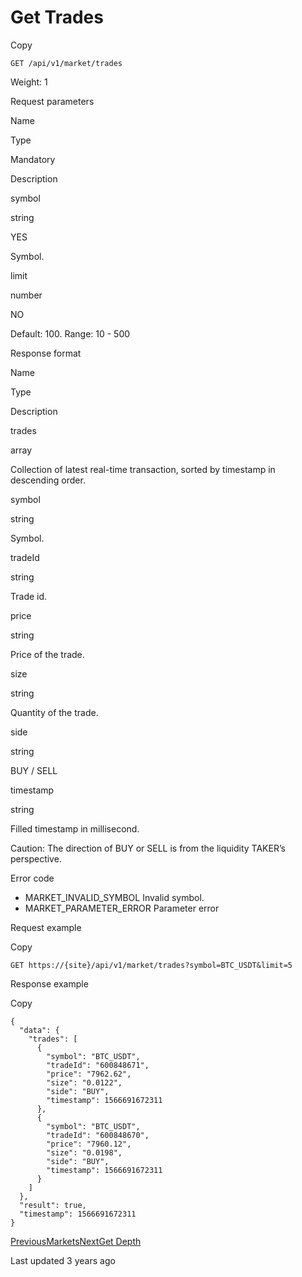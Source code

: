 # Get Trades

Copy

```
GET /api/v1/market/trades
```

Weight: 1

Request parameters

Name

Type

Mandatory

Description

symbol

string

YES

Symbol.

limit

number

NO

Default: 100.
Range: 10 - 500

Response format

Name

Type

Description

trades

array

Collection of latest real-time transaction, sorted by timestamp in descending order.

symbol

string

Symbol.

tradeId

string

Trade id.

price

string

Price of the trade.

size

string

Quantity of the trade.

side

string

BUY / SELL

timestamp

string

Filled timestamp in millisecond.

Caution: The direction of BUY or SELL is from the liquidity TAKER’s perspective.

Error code

* MARKET\_INVALID\_SYMBOL Invalid symbol.
* MARKET\_PARAMETER\_ERROR Parameter error

Request example

Copy

```
GET https://{site}/api/v1/market/trades?symbol=BTC_USDT&limit=5
```

Response example

Copy

```
{ 
  "data": {
    "trades": [
      {
        "symbol": "BTC_USDT",
        "tradeId": "600848671",
        "price": "7962.62",
        "size": "0.0122",
        "side": "BUY",
        "timestamp": 1566691672311
      },
      {
        "symbol": "BTC_USDT",
        "tradeId": "600848670",
        "price": "7960.12",
        "size": "0.0198",
        "side": "BUY",
        "timestamp": 1566691672311
      }
    ]
  },
  "result": true,
  "timestamp": 1566691672311
}
```

[PreviousMarkets](https://pionex-doc.gitbook.io/apidocs/restful/markets)[NextGet Depth](https://pionex-doc.gitbook.io/apidocs/restful/markets/get-depth)

Last updated 3 years ago
